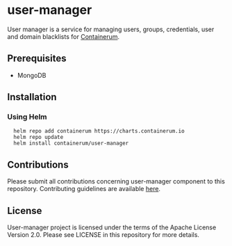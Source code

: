 # user-manager
User manager is a service for managing users, groups, credentials, user and domain blacklists for [Containerum](https://github.com/containerum/containerum).

## Prerequisites
* MongoDB 


## Installation
### Using Helm

```
  helm repo add containerum https://charts.containerum.io
  helm repo update
  helm install containerum/user-manager
```

## Contributions
Please submit all contributions concerning user-manager component to this repository. Contributing guidelines are available [here](https://github.com/containerum/containerum/blob/master/CONTRIBUTING.md).

## License
User-manager project is licensed under the terms of the Apache License Version 2.0. Please see LICENSE in this repository for more details.

